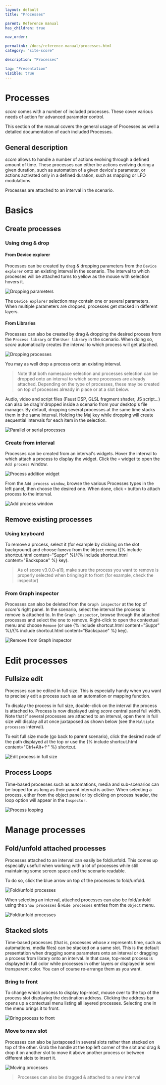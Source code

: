 ```yaml
---
layout: default
title: "Processes"

parent: Reference manual
has_children: true

nav_order:

permalink: /docs/reference-manual/processes.html
category: "site-score"

description: "Processes"

tag: "Presentation"
visible: true
---
```


# Processes

*score* comes with a number of included processes. These cover various needs of action for advanced parameter control.

This section of the manual covers the general usage of Processes as well a detailed documentation of each included Processes.

## General description

*score* allows to handle a number of actions evolving through a defined amount of time. These processes can either be actions evolving during a given duration, such as automation of a given device's parameter, or actions activated only in a defined duration, such as mapping or LFO modulations.

Processes are attached to an interval in the scenario.


# Basics

## Create processes

### Using drag & drop

#### From Device explorer

Processes can be created by drag & dropping parameters from the `Device explorer` onto an existing interval in the scenario. The interval to which processes will be attached turns to yellow as the mouse with selection hovers it.

![Dropping parameters](/score-docs/assets/images/reference-manual/processes/dropping-parameters.png "Dropping parameters")

The `Device explorer` selection may contain one or several parameters. When multiple parameters are dropped, processes get stacked in different layers.

#### From Libraries

Processes can also be created by drag & dropping the desired process from the `Process library` or the `User library` in the scenario. When doing so, *score* automatically creates the interval to which process will get attached.

![Dropping processes](/score-docs/assets/images/reference-manual/processes/dragging-processes.gif "Dropping processes")

You may as well drop a process onto an existing interval.

> Note that both namespace selection and processes selection can be dropped onto an interval to which some processes are already attached. Depending on the type of processes, these may be created on top of processes already in place or at a slot below.

Audio, video and script files (Faust DSP, GLSL fragment shader, JS script...) can also be drag'n'dropped inside a scenario from your desktop's file manager.
By default, dropping several processes at the same time stacks them in the same interval.
Holding the Maj key while dropping will create sequential intervals for each item in the selection.

![Parallel or serial processes](/score-docs/assets/images/reference-manual/processes/parallel-or-serial-processes.gif "Parallel or serial processes")

### Create from interval

Processes can be created from an interval's widgets. Hover the interval to which attach a process to display the widget. Click the `+` widget to open the `Add process` window.

![Process addition widget](/score-docs/assets/images/reference-manual/processes/add-process-from-interval.png "Process addition widget")

From the `Add process window`, browse the various Processes types in the left panel, then choose the desired one. When done, click `+` button to attach process to the interval.

![Add process window](/score-docs/assets/images/reference-manual/processes/add-process-from-interval-window.png "Add process window")

<!-- ### TODO Object menu -->

## Remove existing processes

### Using keyboard

To remove a process, select it (for example by clicking on the slot background) and choose `Remove` from the `Object` menu ({% include shortcut.html content="Suppr" %}/{% include shortcut.html content="Backspace" %} key).

> As of score v3.0.0-a19, make sure the process you want to remove is properly selected when bringing it to front (for example, check the inspector)

### From Graph inspector

Processes can also be deleted from the `Graph inspector` at the top of *score*'s right panel. In the scenario, select the interval the process to remove is attached to. In the `Graph inspector`, browse through the attached processes and select the one to remove. Right-click to open the contextual menu and choose `Remove` (or use {% include shortcut.html content="Suppr" %}/{% include shortcut.html content="Backspace" %} key).

![Remove from Graph inspector](/score-docs/assets/images/reference-manual/processes/remove-process-from-graph.png "Remove from Graph inspector")


# Edit processes

## Fullsize edit

Processes can be edited in full size. This is especially handy when you want to precisely edit a process such as an automation or mapping function.

To display the process in full size, double-click on the interval the process is attached to. Process is now displayed using *score* central panel full width. Note that if several processes are attached to an interval, open them in full size will display all at once juxtaposed as shown below (see the `Multiple processes` interval).

To exit full size mode (go back to parent scenario), click the desired node of the path displayed at the top or use the {% include shortcut.html content="Ctrl+Alt+↑" %} shortcut.

![Edit process in full size](/score-docs/assets/images/reference-manual/processes/process-fullsize-edit.gif "Edit process in full size")

## Process Loops

Time-based processes such as automations, media and sub-scenarios can be looped for as long as their parent interval is active. When selecting a process, either from the object panel
or by clicking on process header, the loop option will appear in the `Inspector`.

![Process looping](/score-docs/assets/images/reference-manual/common-practices/loopProcess.gif "Process looping")

# Manage processes

## Fold/unfold attached processes

Processes attached to an interval can easily be fold/unfold. This comes up especially usefull when working with a lot of processes while still maintaining some screen space and the scenario readable.

To do so, click the blue arrow on top of the processes to fold/unfold.

![Fold/unfold processes](/score-docs/assets/images/reference-manual/processes/fold-unfold-processes.gif "Fold/unfold processes")

When selecting an interval, attached processes can also be fold/unfold using the `Show processes` & `Hide processes` entries from the `Object` menu.

![Fold/unfold processes](/score-docs/assets/images/reference-manual/processes/fold-process-menu.png "Fold/unfold processes")


<!-- TODO (or NOT TO DO...) contextual menu
TODO (or NOT TO DO...) View menu -->

## Stacked slots

Time-based processes (that is, processes whose *x* represents time, such as automations, media files) can be stacked on a same slot. This is the default presentation when dragging some parameters onto an interval or dragging a process from library onto an interval. In that case, top-most process is displayed in full color while processes in other layers or displayed in semi transparent color. You can of course re-arrange them as you want.

### Bring to front

To change which process to display top-most, mouse over to the top of the process slot displaying the destination address. Clicking the address bar opens up a contextual menu listing all layered processes. Selecting one in the menu brings it to front.

![Bring process to front](/score-docs/assets/images/reference-manual/processes/bring-to-front.png "Bring process to front")


### Move to new slot

Processes can also be juxtaposed in several slots rather than stacked on top of the other. Grab the handle at the top left corner of the slot and drag & drop it on another slot to move it above another process or between different slots to insert it.

![Moving processes](/score-docs/assets/images/reference-manual/processes/moving-processes.gif "Moving processes")


> Processes can also be dragged & attached to a new interval

<!-- TODO ### Patchable processes -->